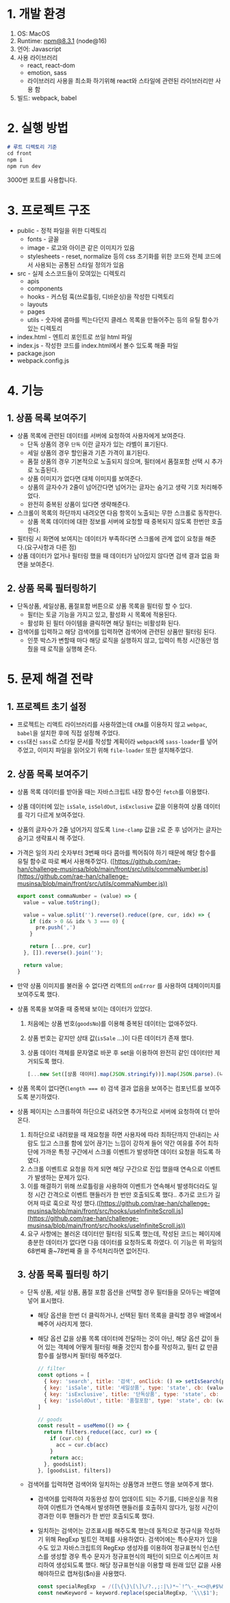 # 1. 개발 환경

1. OS: MacOS
2. Runtime: npm@8.3.1 (node@16)
3. 언어: Javascript
4. 사용 라이브러리
    - react, react-dom
    - emotion, sass
    - 라이브러리 사용을 최소화 하기위해 react와 스타일에 관련된 라이브러리만 사용 함
5. 빌드: webpack, babel

# 2. 실행 방법

```markdown
# 루트 디렉토리 기준
cd front
npm i
npm run dev
```

3000번 포트를 사용합니다.

# 3. 프로젝트 구조

- public - 정적 파일을 위한 디렉토리
    - fonts - 글꼴
    - image - 로고와 아이콘 같은 이미지가 있음
    - stylesheets - reset, normalize 등의 css 초기화를 위한 코드와 전체 코드에서 사용되는 공통된 스타일 정의가 있음
- src - 실제 소스코드들이 모여있는 디렉토리
    - apis
    - components
    - hooks - 커스텀 훅(쓰로틀링, 디바운싱)을 작성한 디렉토리
    - layouts
    - pages
    - utils - 숫자에 콤마를 찍는다던지 클레스 목록을 만들어주는 등의 유틸 함수가 있는 디렉토리
- index.html - 엔트리 포인트로 쓰일 html 파일
- index.js - 작성한 코드를 index.html에서 볼수 있도록 해줄 파일
- package.json
- webpack.config.js

# 4. 기능

## 1. 상품 목록 보여주기

- 상품 목록에 관련된 데이터를 서버에 요청하여 사용자에게 보여준다.
    - 단독 상품의 경우 `단독` 이란 글자가 있는 라벨이 표기된다.
    - 세일 상품의 경우 할인율과 기존 가격이 표기된다.
    - 품절 상품의 경우 기본적으로 노출되지 않으며, 필터에서 품절포함 선택 시 추가로 노출된다.
    - 상품 이미지가 없다면 대체 이미지를 보여준다.
    - 상품의 글자수가 2줄이 넘어간다면 넘어가는 글자는 숨기고 생략 기호 처리해주었다.
    - 완전히 중복된 상품이 있다면 생략해준다.
- 스크롤이 목록의 하단까지 내려오면 다음 항목이 노출되는 무한 스크롤로 동작한다.
    - 상품 목록 데이터에 대한 정보를 서버에 요청할 때 중복되지 않도록 한번만 호출한다.
- 필터링 시 화면에 보여지는 데이터가 부족하다면 스크롤에 관계 없이 요청을 해준다.(요구사항과 다른 점)
- 상품 데이터가 없거나 필터링 했을 때 데이터가 남아있지 않다면 검색 결과 없음 화면을 보여준다.

## 2. 상품 목록 필터링하기

- 단독상품, 세일상품, 품절포함 버튼으로 상품 목록을 필터링 할 수 있다.
    - 필터는 토글 기능을 가지고 있고, 활성화 시 목록에 적용된다.
    - 활성화 된 필터 아이템을 클릭하면 해당 필터는 비활성화 된다.
- 검색어를 입력하고 해당 검색어를 입력하면 검색어에 관련된 상품만 필터링 된다.
    - 인풋 박스가 변할때 마다 해당 로직을 실행하지 않고, 입력이 특정 시간동안 멈췄을 때 로직을 실행해 준다.

# 5. 문제 해결 전략

## 1. 프로젝트 초기 설정

- 프로젝트는 리액트 라이브러리를 사용하였는데 `CRA`를 이용하지 않고 `webpac`, `babel`을 설치한 후에 직접 설정해 주었다.
- `css`대신 `sass`로 스타일 문서를 작성할 계획이라 `webpack`에 `sass-loader`를 넣어주었고, 이미지 파일을 읽어오기 위해 `file-loader` 또한 설치해주었다.

## 2. 상품 목록 보여주기

- 상품 목록 데이터를 받아올 때는 자바스크립트 내장 함수인 `fetch`를 이용했다.
- 상품 데이터에 있는 `isSale`, `isSoldOut`, `isExclusive` 값을 이용하여 상품 데이터를 각기 다르게 보여주었다.
- 상품의 글자수가 2줄 넘어가지 않도록 `line-clamp` 값을 `2`로 준 후 넘어가는 글자는 숨기고 생략표시 해 주었다.
- 가격은 일의 자리 숫자부터 3번째 마다 콤마를 찍어줘야 하기 때문에 해당 함수를 유틸 함수로 따로 빼서 사용해주었다. ([https://github.com/rae-han/challenge-musinsa/blob/main/front/src/utils/commaNumber.js](https://github.com/rae-han/challenge-musinsa/blob/main/front/src/utils/commaNumber.js))

    ```jsx
    export const commaNumber = (value) => {
      value = value.toString();
    
      value = value.split('').reverse().reduce((pre, cur, idx) => {
        if (idx > 0 && idx % 3 === 0) {
          pre.push(',')
        }
    
        return [...pre, cur]
      }, []).reverse().join('');
    
      return value;
    }
    ```

- 만약 상품 이미지를 불러올 수 없다면 리액트의 `onError` 를 사용하여 대체이미지를 보여주도록 했다.
- 상품 목록을 보여줄 때 중복돼 보이는 데이터가 있었다.
    1. 처음에는 상품 번호(`goodsNo`)를 이용해 중복된 데이터는 없애주었다.
    2. 상품 번호는 같지만 상태 값(`isSale` …)이 다른 데이터가 존재 했다.
    3. 상품 데이터 객체를 문자열로 바꾼 후 set을 이용하여 완전히 같인 데이터만 제거되도록 했다.

        ```jsx
        [...new Set([상품 데이터].map(JSON.stringify))].map(JSON.parse).(나머지 함수...)
        ```

- 상품 목록이 없다면(`length === 0`) 검색 결과 없음을 보여주는 컴포넌트를 보여주도록 분기하였다.
- 상품 페이지는 스크롤하여 하단으로 내려오면 추가적으로 서버에 요청하여 더 받아온다.
    1. 최하단으로 내려왔을 때 재요청을 하면 사용자에 따라 최하단까지 안내리는 사람도 있고 스크롤 함에 있어 끊기는 느낌이 강하게 들어 약간 여유를 주어 최하단에 가까운 특정 구간에서 스크롤 이벤트가 발생하면 데이터 요청을 하도록 하였다.
    2. 스크롤 이벤트로 요청을 하게 되면 해당 구간으로 진입 했을때 연속으로 이벤트가 발생하는 문제가 있다.
    3. 이를 해결하기 위해 쓰로틀링을 사용하여 이벤트가 연속해서 발생하더라도 일정 시간 간격으로 이벤트 핸들러가 한 번만 호출되도록 했다.. 추가로 코드가 길어져 따로 훅으로 작성 했다.([https://github.com/rae-han/challenge-musinsa/blob/main/front/src/hooks/useInfiniteScroll.js](https://github.com/rae-han/challenge-musinsa/blob/main/front/src/hooks/useInfiniteScroll.js))
    4. 요구 사항에는 불러온 데이터만 필터링 되도록 했는데, 작성된 코드는 페이지에 충분한 데이터가 없다면 다음 데이터를 요청하도록 하였다. 이 기능은 위 파일의 68번째 줄~78번째 줄 을 주석처리하면 없어진다.

  ## 3. 상품 목록 필터링 하기

    - 단독 상품, 세일 상품, 품절 포함 옵션을 선택할 경우 필터들을 모아두는 배열에 넣어 표시했다.
        - 해당 옵션을 한번 더 클릭하거나, 선택된 필터 목록을 클릭할 경우 배열에서 빼주어 사라지게 했다.
        - 해당 옵션 값을 상품 목록 데이터에 전달하는 것이 아닌, 해당 옵션 값이 들어 있는 객체에 어떻게 필터링 해줄 것인지 함수를 작성하고, 필터 값 만큼 함수를 실행시켜 필터링 해주었다.

            ```jsx
            // filter
            const options = [
              { key: 'search', title: '검색', onClick: () => setIsSearch(prev => !prev) },
              { key: 'isSale', title: '세일상품', type: 'state', cb: (value) => value.filter(item => item.isSale) },
              { key: 'isExclusive', title: '단독상품', type: 'state', cb: (value) => value.filter(item => item.isExclusive) },
              { key: 'isSoldOut', title: '품절포함', type: 'state', cb: (value) => value.map(item => ({ ...item, readable: true })) },
            ]
            ```

            ```jsx
            // goods
            const result = useMemo(() => {
              return filters.reduce((acc, cur) => {
                if (cur.cb) {
                  acc = cur.cb(acc)
                }
                return acc;
              }, goodsList);
            }, [goodsList, filters])
            ```

    - 검색어를 입력하면 검색어와 일치하는 상품명과 브랜드 명을 보여주게 했다.
        - 검색어를 입력하여 자동완성 창이 업데이트 되는 주기를, 디바운싱을 적용하여 이벤트가 연속해서 발생하면 핸들러를 호출하지 않다가, 일정 시간이 경과한 이후 핸들러가 한 번만 호출되도록 했다.
        - 일치하는 검색어는 강조표시를 해주도록 했는데 동적으로 정규식을 작성하기 위해 RegExp 빌트인 객체를 사용하였다. 검색어에는 특수문자가 있을수도 있고 자바스크립트의 RegExp 생성자를 이용하여 정규표현식 인스턴스를 생성할 경우 특수 문자가 정규표현식의 패턴이 되므로 이스케이프 처리하여 생성되도록 했다. 해당 정규표현식을 이용할 때 원래 있던 값을 사용해야하므로 캡쳐링($n)을 사용했다.

            ```jsx
            const specialRegExp  = /([\{\}\[\]\/?.,;:|\)*~`!^\-_+<>@\#$%&\\\=\(\'\"])/gi;
            const newKeyword = keyword.replace(specialRegExp, '\\\$1');
            ```